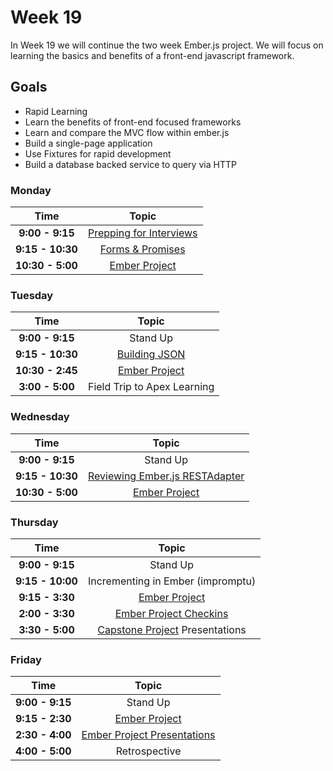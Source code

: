 # Week 19

In Week 19 we will continue the two week Ember.js project. We will focus on learning the basics and benefits of a front-end javascript framework.

## Goals
- Rapid Learning
- Learn the benefits of front-end focused frameworks
- Learn and compare the MVC flow within ember.js
- Build a single-page application
- Use Fixtures for rapid development
- Build a database backed service to query via HTTP

### Monday

| Time             | Topic                                              |
|:----------------:|:--------------------------------------------------:|
| **9:00 - 9:15**  | [Prepping for Interviews](prepping-for-interviews.md)                                      |
| **9:15 - 10:30**  | [Forms & Promises](monday/ember-forms-and-promises.md)     |
| **10:30 - 5:00**  | [Ember Project](../week18/ember-project.md)         |

### Tuesday

| Time             | Topic                                  |
|:----------------:|:--------------------------------------:|
| **9:00 - 9:15**  | Stand Up                                           |
| **9:15 - 10:30**  | [Building JSON](tuesday/building-json.md)     |
| **10:30 - 2:45**  | [Ember Project](../week18/ember-project.md)         |
| **3:00 - 5:00**  | Field Trip to Apex Learning        |

### Wednesday

| Time              | Topic                                            |
|:-----------------:|:------------------------------------------------:|
| **9:00 - 9:15**  | Stand Up                                           |
| **9:15 - 10:30**  | [Reviewing Ember.js RESTAdapter](wednesday/RESTAdapter.md)     |
| **10:30 - 5:00**  | [Ember Project](../week18/ember-project.md)         |

### Thursday

| Time             | Topic                                                            |
|:----------------:|:----------------------------------------------------------------:|
| **9:00 - 9:15**  | Stand Up                                                         |
| **9:15 - 10:00** | Incrementing in Ember (impromptu)                               |
| **9:15 - 3:30**  | [Ember Project](../week18/ember-project.md)                                |
| **2:00 - 3:30**  | [Ember Project Checkins](../week18/ember-project.md)                                |
| **3:30 - 5:00**  | [Capstone Project](../week18/thursday/capstone.md) Presentations |

### Friday

| Time             | Topic                                                    |
|:----------------:|:--------------------------------------------------------:|
| **9:00 - 9:15**  | Stand Up                                                 |
| **9:15 - 2:30**  | [Ember Project](../week18/ember-project.md)         |
| **2:30 - 4:00**  | [Ember Project Presentations](../week18/ember-project.md)         |
| **4:00 - 5:00**  | Retrospective         |

